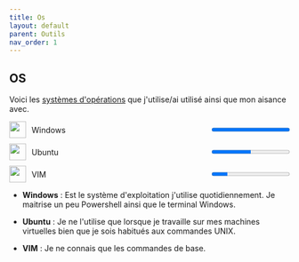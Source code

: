 ```yaml
---
title: Os
layout: default
parent: Outils
nav_order: 1
---
```


## OS

Voici les [systèmes d'opérations](https://en.wikipedia.org/wiki/Operating_system) que j'utilise/ai utilisé ainsi que mon aisance avec.

<div style="display:flex;align-items:center;margin-bottom:10px;">
  <img src="https://upload.wikimedia.org/wikipedia/commons/thumb/5/5f/Windows_logo_-_2012.svg/2048px-Windows_logo_-_2012.svg.png" width="30" height="30" style="margin-right:10px;">
  <span style="flex:1;">Windows</span>
  <progress value="100" max="100"></progress>
</div>

<div style="display:flex;align-items:center;margin-bottom:10px;">
  <img src="https://i.ibb.co/zPn2Qt3/image.png" width="30" height="30" style="margin-right:10px;">
  <span style="flex:1;">Ubuntu</span>
  <progress value="50" max="100"></progress>
</div>

<div style="display:flex;align-items:center;margin-bottom:10px;">
  <img src="https://upload.wikimedia.org/wikipedia/commons/thumb/9/9f/Vimlogo.svg/2044px-Vimlogo.svg.png" width="30" height="30" style="margin-right:10px;">
  <span style="flex:1;">VIM</span>
  <progress value="20" max="100"></progress>
</div>

* **Windows** : Est le système d'exploitation j'utilise quotidiennement. Je maitrise un peu Powershell ainsi que le terminal Windows.

* **Ubuntu** : Je ne l'utilise que lorsque je travaille sur mes machines virtuelles bien que je sois habitués aux commandes UNIX.

* **VIM** : Je ne connais que les commandes de base.
